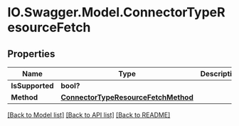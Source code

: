 # IO.Swagger.Model.ConnectorTypeResourceFetch
## Properties

Name | Type | Description | Notes
------------ | ------------- | ------------- | -------------
**IsSupported** | **bool?** |  | [optional] 
**Method** | [**ConnectorTypeResourceFetchMethod**](ConnectorTypeResourceFetchMethod.md) |  | [optional] 

[[Back to Model list]](../README.md#documentation-for-models) [[Back to API list]](../README.md#documentation-for-api-endpoints) [[Back to README]](../README.md)

